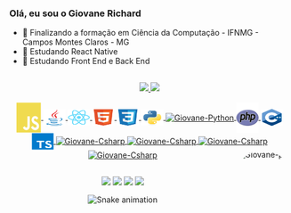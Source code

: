 ### Olá, eu sou o Giovane Richard



- 🔭 Finalizando a formação em Ciência da Computação - IFNMG - Campos Montes Claros - MG
- 🌱 Estudando React Native
- 👯 Estudando Front End e Back End

##

<div align="center">
  <a href="https://github.com/GiovaneRichard">
  <img height="180em" src="https://github-readme-stats.vercel.app/api?username=giovanerichard&show_icons=true&theme=gruvbox&include_all_commits=true&count_private=true"/>
  <img height="180em" src="https://github-readme-stats.vercel.app/api/top-langs/?username=giovanerichard&layout=compact&langs_count=7&theme=gruvbox"/>
</div>

<div style="display: inline_block" align="center"><br>
  <img align="center" alt="Giovane-Js" height="55" width="45" src="https://raw.githubusercontent.com/devicons/devicon/master/icons/javascript/javascript-plain.svg">
  <img align="center" alt="Giovane-java" height="30" width="40" src="https://raw.githubusercontent.com/devicons/devicon/master/icons/java/java-original.svg">
  <img align="center" alt="Giovane-React" height="30" width="40" src="https://raw.githubusercontent.com/devicons/devicon/master/icons/react/react-original.svg">
  <img align="center" alt="Giovane-HTML" height="30" width="40" src="https://raw.githubusercontent.com/devicons/devicon/master/icons/html5/html5-original.svg">
  <img align="center" alt="Giovane-CSS" height="30" width="40" src="https://raw.githubusercontent.com/devicons/devicon/master/icons/css3/css3-original.svg">
  <img align="center" alt="Giovane-Python" height="30" width="40" src="https://raw.githubusercontent.com/devicons/devicon/master/icons/python/python-original.svg">
  <img align="center" alt="Giovane-Python" height="30" width="40" src="https://cdn.jsdelivr.net/gh/devicons/devicon/icons/c/c-original.svg" />
  <img align="center" alt="Giovane-Csharp" height="55" width="40" src="https://raw.githubusercontent.com/devicons/devicon/master/icons/php/php-original.svg">
  <img align="center" alt="Giovane-Csharp" height="30" width="40" src="https://raw.githubusercontent.com/devicons/devicon/master/icons/cplusplus/cplusplus-original.svg">
  <img align="center" alt="Giovane-Csharp" height="30" width="40" src="https://raw.githubusercontent.com/devicons/devicon/master/icons/typescript/typescript-original.svg">
  <img align="center" alt="Giovane-Csharp" height="30" width="40" src="https://www.svgrepo.com/show/354118/nodejs.svg">
  <img align="center" alt="Giovane-Csharp" height="30" width="40" src="https://seeklogo.com/images/N/next-js-icon-logo-EE302D5DBD-seeklogo.com.png">
  <img align="center" alt="Giovane-Csharp" height="30" width="30" src="https://res.cloudinary.com/practicaldev/image/fetch/s--xfAYl4Wt--/c_imagga_scale,f_auto,fl_progressive,h_1080,q_auto,w_1080/https://dev-to-uploads.s3.amazonaws.com/uploads/articles/899zzeo7c2i92zv9ukyr.png">
  <img align="center" alt="Giovane-Csharp" height="30" width="30" src="https://logowik.com/content/uploads/images/laravel8530.jpg">
  
  <img align="right" alt="Giovane-pic" height="150" style="border-radius:50px;"    src="https://freepngimg.com/thumb/star_wars/9-2-star-wars-jedi-png.png">
</div>
  
  ##
  
  <div align="center"> 
  <a href="https://www.youtube.com/user/giovanerichard171/videos" target="_blank"><img src="https://img.shields.io/badge/YouTube-FF0000?style=for-the-badge&logo=youtube&logoColor=white" target="_blank"></a>
  <a href="#" target="_blank"><img src="https://img.shields.io/badge/-Instagram-%23E4405F?style=for-the-badge&logo=instagram&logoColor=white" target="_blank"></a>
<!--  	<a href="#" target="_blank"><img src="https://img.shields.io/badge/Twitch-9146FF?style=for-the-badge&logo=twitch&logoColor=white" target="_blank"></a> -->
<!--  <a href="https://discord.gg/wagxzStdcR" target="_blank"><img src="https://img.shields.io/badge/Discord-7289DA?style=for-the-badge&logo=discord&logoColor=white" target="_blank"></a>  -->
  <a href = "mailto:giovanerichard@gmail.com"><img src="https://img.shields.io/badge/-Gmail-D14836?style=for-the-badge&logo=gmail&logoColor=white" target="_blank"></a>
  <a href="https://www.linkedin.com/in/giovane-richard-b44427254/" target="_blank"><img src="https://img.shields.io/badge/-LinkedIn-%230077B5?style=for-the-badge&logo=linkedin&logoColor=white" target="_blank"></a> 
 
  ![Snake animation](https://github.com/giovanerichard/giovanerichard/blob/output/github-contribution-grid-snake.svg)
 
</div>
